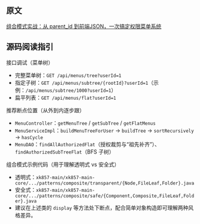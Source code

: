 ## 原文

[组合模式实战：从 parent_id 到前端JSON，一次搞定权限菜单系统](https://blog.csdn.net/qq_45740561/article/details/118697630)

## 源码阅读指引

接口调试（菜单树）
- 完整菜单树：`GET /api/menus/tree?userId=1`
- 指定子树：`GET /api/menus/subtree/{rootId}?userId=1`（示例：`/api/menus/subtree/1000?userId=1`）
- 扁平列表：`GET /api/menus/flat?userId=1`

推荐断点位置（从外到内逐步跟）
- `MenuController`：`getMenuTree` / `getSubTree` / `getFlatMenus`
- `MenuServiceImpl`：`buildMenuTreeForUser` → `buildTree` → `sortRecursively` → `hasCycle`
- `MenuDAO`：`findAllAuthorizedFlat`（授权裁剪与“祖先补齐”）、`findAuthorizedSubTreeFlat`（BFS 子树）

组合模式示例代码（用于理解透明式 vs 安全式）
- 透明式：`xk857-main/xk857-main-core/.../patterns/composite/transparent/{Node,FileLeaf,Folder}.java`
- 安全式：`xk857-main/xk857-main-core/.../patterns/composite/safe/{Component,Composite,FileLeaf,Folder}.java`
- 建议在上述类的 `display` 等方法处下断点，配合简单对象构造即可理解两种风格差异。

